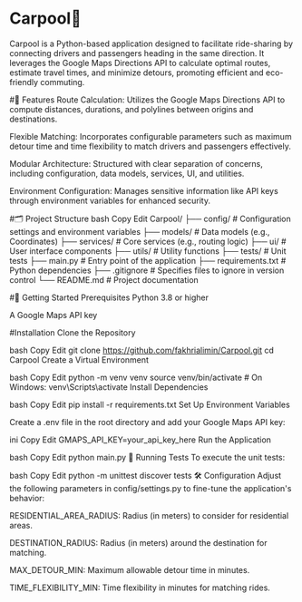 # Carpool🚗
Carpool is a Python-based application designed to facilitate ride-sharing by connecting drivers and passengers heading in the same direction. It leverages the Google Maps Directions API to calculate optimal routes, estimate travel times, and minimize detours, promoting efficient and eco-friendly commuting.

#🧩 Features
Route Calculation: Utilizes the Google Maps Directions API to compute distances, durations, and polylines between origins and destinations.

Flexible Matching: Incorporates configurable parameters such as maximum detour time and time flexibility to match drivers and passengers effectively.

Modular Architecture: Structured with clear separation of concerns, including configuration, data models, services, UI, and utilities.

Environment Configuration: Manages sensitive information like API keys through environment variables for enhanced security.

#🗂️ Project Structure
bash
Copy
Edit
Carpool/
├── config/           # Configuration settings and environment variables
├── models/           # Data models (e.g., Coordinates)
├── services/         # Core services (e.g., routing logic)
├── ui/               # User interface components
├── utils/            # Utility functions
├── tests/            # Unit tests
├── main.py           # Entry point of the application
├── requirements.txt  # Python dependencies
├── .gitignore        # Specifies files to ignore in version control
└── README.md         # Project documentation

#🚀 Getting Started
Prerequisites
Python 3.8 or higher

A Google Maps API key

#Installation
Clone the Repository

bash
Copy
Edit
git clone https://github.com/fakhrialimin/Carpool.git
cd Carpool
Create a Virtual Environment

bash
Copy
Edit
python -m venv venv
source venv/bin/activate  # On Windows: venv\Scripts\activate
Install Dependencies

bash
Copy
Edit
pip install -r requirements.txt
Set Up Environment Variables

Create a .env file in the root directory and add your Google Maps API key:

ini
Copy
Edit
GMAPS_API_KEY=your_api_key_here
Run the Application

bash
Copy
Edit
python main.py
🧪 Running Tests
To execute the unit tests:

bash
Copy
Edit
python -m unittest discover tests
🛠️ Configuration
Adjust the following parameters in config/settings.py to fine-tune the application's behavior:

RESIDENTIAL_AREA_RADIUS: Radius (in meters) to consider for residential areas.

DESTINATION_RADIUS: Radius (in meters) around the destination for matching.

MAX_DETOUR_MIN: Maximum allowable detour time in minutes.

TIME_FLEXIBILITY_MIN: Time flexibility in minutes for matching rides.
